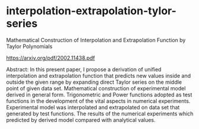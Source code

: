 # interpolation-extrapolation-tylor-series
Mathematical Construction of Interpolation and Extrapolation Function by Taylor Polynomials

https://arxiv.org/pdf/2002.11438.pdf

Abstract: In this present paper, I propose a derivation of unified interpolation and
extrapolation function that predicts new values inside and outside the given range
by expanding direct Taylor series on the middle point of given data set. Mathematical construction of experimental model derived in general form. Trigonometric and
Power functions adopted as test functions in the development of the vital aspects in
numerical experiments. Experimental model was interpolated and extrapolated on
data set that generated by test functions. The results of the numerical experiments
which predicted by derived model compared with analytical values.
